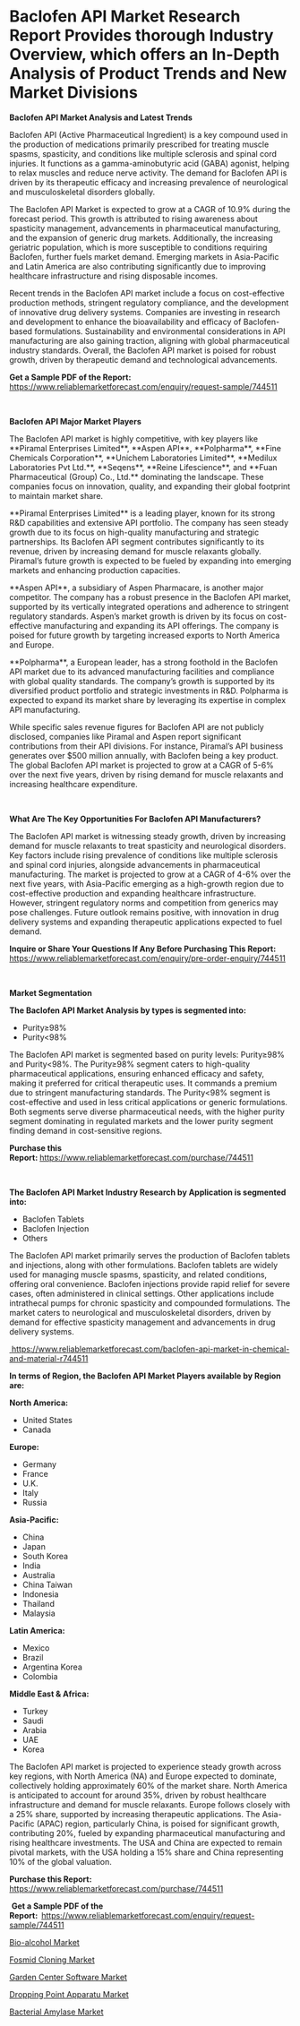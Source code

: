 <p><h1>Baclofen API Market Research Report Provides thorough Industry Overview, which offers an In-Depth Analysis of Product Trends and New Market Divisions</h1></p><p><strong>Baclofen API Market Analysis and Latest Trends</strong></p>
<p><p>Baclofen API (Active Pharmaceutical Ingredient) is a key compound used in the production of medications primarily prescribed for treating muscle spasms, spasticity, and conditions like multiple sclerosis and spinal cord injuries. It functions as a gamma-aminobutyric acid (GABA) agonist, helping to relax muscles and reduce nerve activity. The demand for Baclofen API is driven by its therapeutic efficacy and increasing prevalence of neurological and musculoskeletal disorders globally.</p><p>The Baclofen API Market is expected to grow at a CAGR of 10.9% during the forecast period. This growth is attributed to rising awareness about spasticity management, advancements in pharmaceutical manufacturing, and the expansion of generic drug markets. Additionally, the increasing geriatric population, which is more susceptible to conditions requiring Baclofen, further fuels market demand. Emerging markets in Asia-Pacific and Latin America are also contributing significantly due to improving healthcare infrastructure and rising disposable incomes.</p><p>Recent trends in the Baclofen API market include a focus on cost-effective production methods, stringent regulatory compliance, and the development of innovative drug delivery systems. Companies are investing in research and development to enhance the bioavailability and efficacy of Baclofen-based formulations. Sustainability and environmental considerations in API manufacturing are also gaining traction, aligning with global pharmaceutical industry standards. Overall, the Baclofen API market is poised for robust growth, driven by therapeutic demand and technological advancements.</p></p>
<p><strong>Get a Sample PDF of the Report:&nbsp;</strong> <a href="https://www.reliablemarketforecast.com/enquiry/request-sample/744511?utm_campaign=1899&utm_medium=2&utm_source=Github&utm_content=ia&utm_term=20012025&utm_id=baclofen-api">https://www.reliablemarketforecast.com/enquiry/request-sample/744511</a></p>
<p>&nbsp;</p>
<p><strong>Baclofen API Major Market Players</strong></p>
<p><p>The Baclofen API market is highly competitive, with key players like **Piramal Enterprises Limited**, **Aspen API**, **Polpharma**, **Fine Chemicals Corporation**, **Unichem Laboratories Limited**, **Medilux Laboratories Pvt Ltd.**, **Seqens**, **Reine Lifescience**, and **Fuan Pharmaceutical (Group) Co., Ltd.** dominating the landscape. These companies focus on innovation, quality, and expanding their global footprint to maintain market share.</p><p>**Piramal Enterprises Limited** is a leading player, known for its strong R&D capabilities and extensive API portfolio. The company has seen steady growth due to its focus on high-quality manufacturing and strategic partnerships. Its Baclofen API segment contributes significantly to its revenue, driven by increasing demand for muscle relaxants globally. Piramal’s future growth is expected to be fueled by expanding into emerging markets and enhancing production capacities.</p><p>**Aspen API**, a subsidiary of Aspen Pharmacare, is another major competitor. The company has a robust presence in the Baclofen API market, supported by its vertically integrated operations and adherence to stringent regulatory standards. Aspen’s market growth is driven by its focus on cost-effective manufacturing and expanding its API offerings. The company is poised for future growth by targeting increased exports to North America and Europe.</p><p>**Polpharma**, a European leader, has a strong foothold in the Baclofen API market due to its advanced manufacturing facilities and compliance with global quality standards. The company’s growth is supported by its diversified product portfolio and strategic investments in R&D. Polpharma is expected to expand its market share by leveraging its expertise in complex API manufacturing.</p><p>While specific sales revenue figures for Baclofen API are not publicly disclosed, companies like Piramal and Aspen report significant contributions from their API divisions. For instance, Piramal’s API business generates over $500 million annually, with Baclofen being a key product. The global Baclofen API market is projected to grow at a CAGR of 5-6% over the next five years, driven by rising demand for muscle relaxants and increasing healthcare expenditure.</p></p>
<p>&nbsp;</p>
<p><strong>What Are The Key Opportunities For Baclofen API Manufacturers?</strong></p>
<p><p>The Baclofen API market is witnessing steady growth, driven by increasing demand for muscle relaxants to treat spasticity and neurological disorders. Key factors include rising prevalence of conditions like multiple sclerosis and spinal cord injuries, alongside advancements in pharmaceutical manufacturing. The market is projected to grow at a CAGR of 4-6% over the next five years, with Asia-Pacific emerging as a high-growth region due to cost-effective production and expanding healthcare infrastructure. However, stringent regulatory norms and competition from generics may pose challenges. Future outlook remains positive, with innovation in drug delivery systems and expanding therapeutic applications expected to fuel demand.</p></p>
<p><strong>Inquire or Share Your Questions If Any Before Purchasing This Report:</strong> <a href="https://www.reliablemarketforecast.com/enquiry/pre-order-enquiry/744511?utm_campaign=1899&utm_medium=2&utm_source=Github&utm_content=ia&utm_term=20012025&utm_id=baclofen-api">https://www.reliablemarketforecast.com/enquiry/pre-order-enquiry/744511</a></p>
<p>&nbsp;</p>
<p><strong>Market Segmentation</strong></p>
<p><strong>The Baclofen API Market Analysis by types is segmented into:</strong></p>
<p><ul><li>Purity≥98%</li><li>Purity<98%</li></ul></p>
<p><p>The Baclofen API market is segmented based on purity levels: Purity≥98% and Purity<98%. The Purity≥98% segment caters to high-quality pharmaceutical applications, ensuring enhanced efficacy and safety, making it preferred for critical therapeutic uses. It commands a premium due to stringent manufacturing standards. The Purity<98% segment is cost-effective and used in less critical applications or generic formulations. Both segments serve diverse pharmaceutical needs, with the higher purity segment dominating in regulated markets and the lower purity segment finding demand in cost-sensitive regions.</p></p>
<p><strong>Purchase this Report:&nbsp;</strong><a href="https://www.reliablemarketforecast.com/purchase/744511?utm_campaign=1899&utm_medium=2&utm_source=Github&utm_content=ia&utm_term=20012025&utm_id=baclofen-api">https://www.reliablemarketforecast.com/purchase/744511</a></p>
<p>&nbsp;</p>
<p><strong>The Baclofen API Market Industry Research by Application is segmented into:</strong></p>
<p><ul><li>Baclofen Tablets</li><li>Baclofen Injection</li><li>Others</li></ul></p>
<p><p>The Baclofen API market primarily serves the production of Baclofen tablets and injections, along with other formulations. Baclofen tablets are widely used for managing muscle spasms, spasticity, and related conditions, offering oral convenience. Baclofen injections provide rapid relief for severe cases, often administered in clinical settings. Other applications include intrathecal pumps for chronic spasticity and compounded formulations. The market caters to neurological and musculoskeletal disorders, driven by demand for effective spasticity management and advancements in drug delivery systems.</p></p>
<p><a href="https://www.reliablemarketforecast.com/baclofen-api-market-in-chemical-and-material-r744511?utm_campaign=1899&utm_medium=2&utm_source=Github&utm_content=ia&utm_term=20012025&utm_id=baclofen-api">&nbsp;https://www.reliablemarketforecast.com/baclofen-api-market-in-chemical-and-material-r744511</a></p>
<p><strong>In terms of Region, the Baclofen API Market Players available by Region are:</strong></p>
<p>
    <p> <strong> North America: </strong>
        <ul>
            <li>United States</li>
            <li>Canada</li>
        </ul>
        </p> 
    <p> <strong> Europe: </strong>
        <ul>
            <li>Germany</li>
            <li>France</li>
            <li>U.K.</li>
            <li>Italy</li>
            <li>Russia</li>
        </ul>
        </p> 
    <p> <strong> Asia-Pacific: </strong>
        <ul>
            <li>China</li>
            <li>Japan</li>
            <li>South Korea</li>
            <li>India</li>
            <li>Australia</li>
            <li>China Taiwan</li>
            <li>Indonesia</li>
            <li>Thailand</li>
            <li>Malaysia</li>
        </ul>
        </p> 
    <p> <strong> Latin America: </strong>
        <ul>
            <li>Mexico</li>
            <li>Brazil</li>
            <li>Argentina Korea</li>
            <li>Colombia</li>
        </ul>
        </p> 
    <p> <strong> Middle East & Africa: </strong>
        <ul>
            <li>Turkey</li>
            <li>Saudi</li>
            <li>Arabia</li>
            <li>UAE</li>
            <li>Korea</li>
        </ul>
    </p>
    </p>
<p><p>The Baclofen API market is projected to experience steady growth across key regions, with North America (NA) and Europe expected to dominate, collectively holding approximately 60% of the market share. North America is anticipated to account for around 35%, driven by robust healthcare infrastructure and demand for muscle relaxants. Europe follows closely with a 25% share, supported by increasing therapeutic applications. The Asia-Pacific (APAC) region, particularly China, is poised for significant growth, contributing 20%, fueled by expanding pharmaceutical manufacturing and rising healthcare investments. The USA and China are expected to remain pivotal markets, with the USA holding a 15% share and China representing 10% of the global valuation.</p></p>
<p><strong>Purchase this Report: </strong><a href="https://www.reliablemarketforecast.com/purchase/744511?utm_campaign=1899&utm_medium=2&utm_source=Github&utm_content=ia&utm_term=20012025&utm_id=baclofen-api">https://www.reliablemarketforecast.com/purchase/744511</a></p>
<p>&nbsp;<strong>Get a Sample PDF of the Report:&nbsp;&nbsp;</strong><a href="https://www.reliablemarketforecast.com/enquiry/request-sample/744511?utm_campaign=1899&utm_medium=2&utm_source=Github&utm_content=ia&utm_term=20012025&utm_id=baclofen-api">https://www.reliablemarketforecast.com/enquiry/request-sample/744511</a></p>
<p><strong></strong></p>
<p><p><a href="https://www.linkedin.com/pulse/bio-alcohol-market-growth-forecast-20252032-42-cagr-key-ooyxc?utm_campaign=1899&utm_medium=2&utm_source=Github&utm_content=ia&utm_term=20012025&utm_id=baclofen-api">Bio-alcohol Market</a></p><p><a href="https://www.linkedin.com/pulse/fosmid-cloning-market-report-mines-projected-cagr-10-providing-jeije?utm_campaign=1899&utm_medium=2&utm_source=Github&utm_content=ia&utm_term=20012025&utm_id=baclofen-api">Fosmid Cloning Market</a></p><p><a href="https://www.linkedin.com/pulse/consumer-behavior-shifts-garden-center-software-market-demand-xswre?utm_campaign=1899&utm_medium=2&utm_source=Github&utm_content=ia&utm_term=20012025&utm_id=baclofen-api">Garden Center Software Market</a></p><p><a href="https://www.linkedin.com/pulse/competitive-intelligence-dropping-point-apparatu-market-key-players-nvh9e?utm_campaign=1899&utm_medium=2&utm_source=Github&utm_content=ia&utm_term=20012025&utm_id=baclofen-api">Dropping Point Apparatu Market</a></p><p><a href="https://www.linkedin.com/pulse/bacterial-amylase-market-global-analysis-trends-forecasts-2025-2032-414le?utm_campaign=1899&utm_medium=2&utm_source=Github&utm_content=ia&utm_term=20012025&utm_id=baclofen-api">Bacterial Amylase Market</a></p></p>